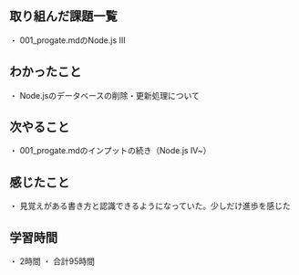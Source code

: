 ## 取り組んだ課題一覧
・ 001_progate.mdのNode.js Ⅲ
## わかったこと
・ Node.jsのデータべースの削除・更新処理について
## 次やること
・ 001_progate.mdのインプットの続き（Node.js Ⅳ~）
## 感じたこと
・ 見覚えがある書き方と認識できるようになっていた。少しだけ進歩を感じた
## 学習時間
・ 2時間
・ 合計95時間
